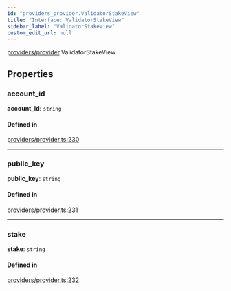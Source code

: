 ```yaml
---
id: "providers_provider.ValidatorStakeView"
title: "Interface: ValidatorStakeView"
sidebar_label: "ValidatorStakeView"
custom_edit_url: null
---
```


[providers/provider](../modules/providers_provider.md).ValidatorStakeView

## Properties

### account\_id

 **account\_id**: `string`

#### Defined in

[providers/provider.ts:230](https://github.com/near/near-api-js/blob/ecc6fa8f/packages/near-api-js/src/providers/provider.ts#L230)

___

### public\_key

 **public\_key**: `string`

#### Defined in

[providers/provider.ts:231](https://github.com/near/near-api-js/blob/ecc6fa8f/packages/near-api-js/src/providers/provider.ts#L231)

___

### stake

 **stake**: `string`

#### Defined in

[providers/provider.ts:232](https://github.com/near/near-api-js/blob/ecc6fa8f/packages/near-api-js/src/providers/provider.ts#L232)
